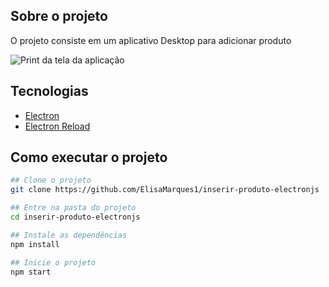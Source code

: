 ## Sobre o projeto
O projeto consiste em um aplicativo Desktop para adicionar produto

![Print da tela da aplicação](./images/print-tela.png)

## Tecnologias

- [Electron](https://www.electronjs.org/pt/)
- [Electron Reload](https://www.npmjs.com/package/electron-reload)

## Como executar o projeto

```bash
## Clone o projeto
git clone https://github.com/ElisaMarques1/inserir-produto-electronjs

## Entre na pasta do projeto
cd inserir-produto-electronjs

## Instale as dependências
npm install

## Inicie o projeto
npm start
```






